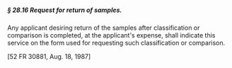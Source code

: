 ##### § 28.16 Request for return of samples. #####

Any applicant desiring return of the samples after classification or comparison is completed, at the applicant's expense, shall indicate this service on the form used for requesting such classification or comparison.

[52 FR 30881, Aug. 18, 1987]